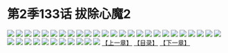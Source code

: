 # 第2季133话 拔除心魔2
![](https://s2.baozimh.com/scomic/sanyanxiaotianlu-samanhua/0/595-srq9/1.jpg)
![](https://s2.baozimh.com/scomic/sanyanxiaotianlu-samanhua/0/595-srq9/2.jpg)
![](https://s2.baozimh.com/scomic/sanyanxiaotianlu-samanhua/0/595-srq9/3.jpg)
![](https://s2.baozimh.com/scomic/sanyanxiaotianlu-samanhua/0/595-srq9/4.jpg)
![](https://s2.baozimh.com/scomic/sanyanxiaotianlu-samanhua/0/595-srq9/5.jpg)
![](https://s2.baozimh.com/scomic/sanyanxiaotianlu-samanhua/0/595-srq9/6.jpg)
![](https://s2.baozimh.com/scomic/sanyanxiaotianlu-samanhua/0/595-srq9/7.jpg)
![](https://s2.baozimh.com/scomic/sanyanxiaotianlu-samanhua/0/595-srq9/8.jpg)
![](https://s2.baozimh.com/scomic/sanyanxiaotianlu-samanhua/0/595-srq9/9.jpg)
![](https://s2.baozimh.com/scomic/sanyanxiaotianlu-samanhua/0/595-srq9/10.jpg)
![](https://s2.baozimh.com/scomic/sanyanxiaotianlu-samanhua/0/595-srq9/11.jpg)
![](https://s2.baozimh.com/scomic/sanyanxiaotianlu-samanhua/0/595-srq9/12.jpg)
![](https://s2.baozimh.com/scomic/sanyanxiaotianlu-samanhua/0/595-srq9/13.jpg)
![](https://s2.baozimh.com/scomic/sanyanxiaotianlu-samanhua/0/595-srq9/14.jpg)
![](https://s2.baozimh.com/scomic/sanyanxiaotianlu-samanhua/0/595-srq9/15.jpg)
![](https://s2.baozimh.com/scomic/sanyanxiaotianlu-samanhua/0/595-srq9/16.jpg)
![](https://s2.baozimh.com/scomic/sanyanxiaotianlu-samanhua/0/595-srq9/17.jpg)
![](https://s2.baozimh.com/scomic/sanyanxiaotianlu-samanhua/0/595-srq9/18.jpg)
![](https://s2.baozimh.com/scomic/sanyanxiaotianlu-samanhua/0/595-srq9/19.jpg)
![](https://s2.baozimh.com/scomic/sanyanxiaotianlu-samanhua/0/595-srq9/20.jpg)
![](https://s2.baozimh.com/scomic/sanyanxiaotianlu-samanhua/0/595-srq9/21.jpg)
![](https://s2.baozimh.com/scomic/sanyanxiaotianlu-samanhua/0/595-srq9/22.jpg)
![](https://s2.baozimh.com/scomic/sanyanxiaotianlu-samanhua/0/595-srq9/23.jpg)
![](https://s2.baozimh.com/scomic/sanyanxiaotianlu-samanhua/0/595-srq9/24.jpg)
![](https://s2.baozimh.com/scomic/sanyanxiaotianlu-samanhua/0/595-srq9/25.jpg)
![](https://s2.baozimh.com/scomic/sanyanxiaotianlu-samanhua/0/595-srq9/26.jpg)
![](https://s2.baozimh.com/scomic/sanyanxiaotianlu-samanhua/0/595-srq9/27.jpg)
![](https://s2.baozimh.com/scomic/sanyanxiaotianlu-samanhua/0/595-srq9/28.jpg)
![](https://s2.baozimh.com/scomic/sanyanxiaotianlu-samanhua/0/595-srq9/29.jpg)
![](https://s2.baozimh.com/scomic/sanyanxiaotianlu-samanhua/0/595-srq9/30.jpg)
![](https://s2.baozimh.com/scomic/sanyanxiaotianlu-samanhua/0/595-srq9/31.jpg)
![](https://s2.baozimh.com/scomic/sanyanxiaotianlu-samanhua/0/595-srq9/32.jpg)
![](https://s2.baozimh.com/scomic/sanyanxiaotianlu-samanhua/0/595-srq9/33.jpg)
![](https://s2.baozimh.com/scomic/sanyanxiaotianlu-samanhua/0/595-srq9/34.jpg)
![](https://s2.baozimh.com/scomic/sanyanxiaotianlu-samanhua/0/595-srq9/35.jpg)
![](https://s2.baozimh.com/scomic/sanyanxiaotianlu-samanhua/0/595-srq9/36.jpg)
[【上一章】](./595.md)
[【目录】](./README.md)
[【下一章】](./597.md)
